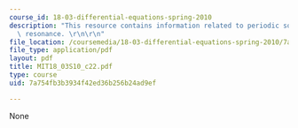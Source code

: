 ```yaml
---
course_id: 18-03-differential-equations-spring-2010
description: "This resource contains information related to periodic solutions and\
  \ resonance. \r\n\r\n"
file_location: /coursemedia/18-03-differential-equations-spring-2010/7a754fb3b3934f42ed36b256b24ad9ef_MIT18_03S10_c22.pdf
file_type: application/pdf
layout: pdf
title: MIT18_03S10_c22.pdf
type: course
uid: 7a754fb3b3934f42ed36b256b24ad9ef

---
```

None